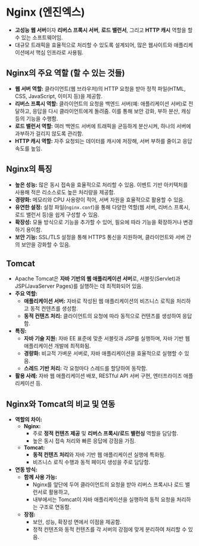 # **Nginx (엔진엑스)**

- **고성능 웹 서버**이자 **리버스 프록시 서버**, **로드 밸런서**, 그리고 **HTTP 캐시** 역할을 할 수 있는 소프트웨어임.
- 대규모 트래픽을 효율적으로 처리할 수 있도록 설계되어, 많은 웹사이트와 애플리케이션에서 핵심 인프라로 사용됨.

## Nginx의 주요 역할 (할 수 있는 것들)

- **웹 서버 역할:** 클라이언트(웹 브라우저)의 HTTP 요청을 받아 정적 파일(HTML, CSS, JavaScript, 이미지 등)을 제공함.
- **리버스 프록시 역할:** 클라이언트의 요청을 백엔드 서버(예: 애플리케이션 서버)로 전달하고, 응답을 다시 클라이언트에게 돌려줌. 이를 통해 보안 강화, 부하 분산, 캐싱 등의 기능을 수행함.
- **로드 밸런서 역할:** 여러 백엔드 서버에 트래픽을 균등하게 분산시켜, 하나의 서버에 과부하가 걸리지 않도록 관리함.
- **HTTP 캐시 역할:** 자주 요청되는 데이터를 캐시에 저장해, 서버 부하를 줄이고 응답 속도를 높임.

## Nginx의 특징

- **높은 성능:** 많은 동시 접속을 효율적으로 처리할 수 있음. 이벤트 기반 아키텍처를 사용해 적은 리소스로도 높은 처리량을 제공함.
- **경량화:** 메모리와 CPU 사용량이 적어, 서버 자원을 효율적으로 활용할 수 있음.
- **유연한 설정:** 설정 파일(`nginx.conf`)을 통해 다양한 역할(웹 서버, 리버스 프록시, 로드 밸런서 등)을 쉽게 구성할 수 있음.
- **확장성:** 모듈 방식으로 기능을 추가할 수 있어, 필요에 따라 기능을 확장하거나 변경하기 용이함.
- **보안 기능:** SSL/TLS 설정을 통해 HTTPS 통신을 지원하며, 클라이언트와 서버 간의 보안을 강화할 수 있음.

## Tomcat

- Apache Tomcat은 **자바 기반의 웹 애플리케이션 서버**로, 서블릿(Servlet)과 JSP(JavaServer Pages)를 실행하는 데 최적화되어 있음.
- **주요 역할:**
    - **애플리케이션 서버:** 자바로 작성된 웹 애플리케이션의 비즈니스 로직을 처리하고 동적 컨텐츠를 생성함.
    - **동적 컨텐츠 처리:** 클라이언트의 요청에 따라 동적으로 컨텐츠를 생성하여 응답함.
- **특징:**
    - **자바 기술 지원:** 자바 EE 표준에 맞춘 서블릿과 JSP를 실행하며, 자바 기반 웹 애플리케이션 개발에 최적화됨.
    - **경량화:** 비교적 가벼운 서버로, 자바 애플리케이션을 효율적으로 실행할 수 있음.
    - **스레드 기반 처리:** 각 요청마다 스레드를 할당하여 동작함.
- **활용 사례:** 자바 웹 애플리케이션 배포, RESTful API 서버 구현, 엔터프라이즈 애플리케이션 등.

## Nginx와 Tomcat의 비교 및 연동

- **역할의 차이:**
    - **Nginx:**
        - 주로 **정적 컨텐츠 제공** 및 **리버스 프록시/로드 밸런싱** 역할을 담당함.
        - 높은 동시 접속 처리와 빠른 응답에 강점을 가짐.
    - **Tomcat:**
        - **동적 컨텐츠 처리**와 자바 기반 웹 애플리케이션 실행에 특화됨.
        - 비즈니스 로직 수행과 동적 페이지 생성을 주로 담당함.
- **연동 방식:**
    - **함께 사용 가능:**
        - Nginx를 앞단에 두어 클라이언트의 요청을 받아 리버스 프록시나 로드 밸런서로 활용하고,
        - 내부에서는 Tomcat이 자바 애플리케이션을 실행하여 동적 요청을 처리하는 구조로 연동함.
    - **장점:**
        - 보안, 성능, 확장성 면에서 이점을 제공함.
        - 정적 컨텐츠와 동적 컨텐츠를 각 서버의 강점에 맞게 분리하여 처리할 수 있음.